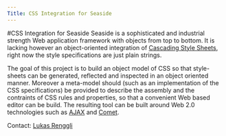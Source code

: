 ```yaml
---
Title: CSS Integration for Seaside
---
```

#CSS Integration for Seaside
Seaside is a sophisticated and industrial strength Web application framework with objects from top to bottom. It is lacking however an object-oriented integration of [Cascading Style Sheets](http://www.w3.org/Style/CSS/), right now the style specifications are just plain strings.

The goal of this project is to build an object model of CSS so that style-sheets can be generated, reflected and inspected in an object oriented manner. Moreover a meta-model should (such as an implementation of the CSS specifications) be provided to describe the assembly and the contraints of CSS rules and properties, so that a convenient Web based editor can be build. The resulting tool can be built around Web 2.0 technologies such as [AJAX](http://en.wikipedia.org/wiki/AJAX) and [Comet](http://en.wikipedia.org/wiki/Comet_%28programming%29).

Contact: [Lukas Renggli](http://www.lukas-renggli.ch)
